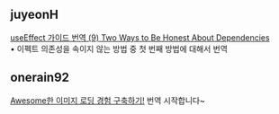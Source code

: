 <h2>juyeonH</h2><a href="https://www.notion.so/study66/A-Complete-Guide-to-useEffect-e4d7d28d98f442ddb3352e643140aea0#0200afc4802a42d3bcd11d1660d81f55">useEffect 가이드 번역 (9) Two Ways to Be Honest About Dependencies</a><br>• 이펙트 의존성을 속이지 않는 방법 중 첫 번째 방법에 대해서 번역<h2>onerain92</h2><a href="https://www.notion.so/study66/Building-an-awesome-image-loading-experience-61a73b2180ec4c738d5d71c2a3eb034a#73e2909e2a644b6e85bdd2821e5c49a0">Awesome한 이미지 로딩 경험 구축하기!</a> 번역 시작합니다~
